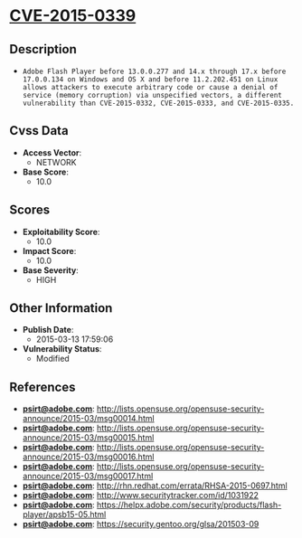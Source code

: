 
# [CVE-2015-0339](http://lists.opensuse.org/opensuse-security-announce/2015-03/msg00014.html)

## Description

- `Adobe Flash Player before 13.0.0.277 and 14.x through 17.x before 17.0.0.134 on Windows and OS X and before 11.2.202.451 on Linux allows attackers to execute arbitrary code or cause a denial of service (memory corruption) via unspecified vectors, a different vulnerability than CVE-2015-0332, CVE-2015-0333, and CVE-2015-0335.`

## Cvss Data

- **Access Vector**:
  - NETWORK
- **Base Score**:
  - 10.0

## Scores

- **Exploitability Score**:
  - 10.0
- **Impact Score**:
  - 10.0
- **Base Severity**:
  - HIGH

## Other Information

- **Publish Date**:
  - 2015-03-13 17:59:06
- **Vulnerability Status**:
  - Modified

## References

- **psirt@adobe.com**: http://lists.opensuse.org/opensuse-security-announce/2015-03/msg00014.html
- **psirt@adobe.com**: http://lists.opensuse.org/opensuse-security-announce/2015-03/msg00015.html
- **psirt@adobe.com**: http://lists.opensuse.org/opensuse-security-announce/2015-03/msg00016.html
- **psirt@adobe.com**: http://lists.opensuse.org/opensuse-security-announce/2015-03/msg00017.html
- **psirt@adobe.com**: http://rhn.redhat.com/errata/RHSA-2015-0697.html
- **psirt@adobe.com**: http://www.securitytracker.com/id/1031922
- **psirt@adobe.com**: https://helpx.adobe.com/security/products/flash-player/apsb15-05.html
- **psirt@adobe.com**: https://security.gentoo.org/glsa/201503-09
